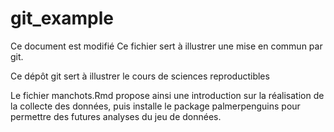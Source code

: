 # git_example
Ce document est modifié
Ce fichier sert à illustrer une mise en commun par git.

Ce dépôt git sert à illustrer le cours de sciences reproductibles




Le fichier manchots.Rmd propose ainsi une introduction sur la réalisation de la 
collecte des données, puis installe le package palmerpenguins pour permettre
des futures analyses du jeu de données.
